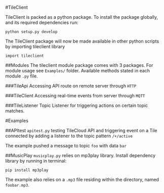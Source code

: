 #TileClient

TileClient is packed as a python package. To install the package globally, and its required dependencies run:

	python setup.py develop



The TileClient package will now be made available in other python scripts by importing tileclient library

	import tileclient


##Modules
The tileclient module package comes with 3 packages. For module usage see `Examples/` folder. Available methods stated in each module `.py` file.

###TileApi
Accessing API route on remote server through `HTTP`

###TileClient
Accessing real-time events from server through `MQTT`

###TileListener
Topic Listener for triggering actions on certain topic matches. 





#Examples

##APItest
`apitest.py` testing TileCloud API and triggering event on a Tile connected by adding a listener to the topic pattern `/+/active`

The example pushed a message to topic `foo` with data `bar`

##MusicPlay
`musicplay.py` relies on mp3play library. Install dependency library by running in terminal: 

	pip install mp3play

The example also relies on a `.mp3` file residing within the directory, named `foobar.mp3`.